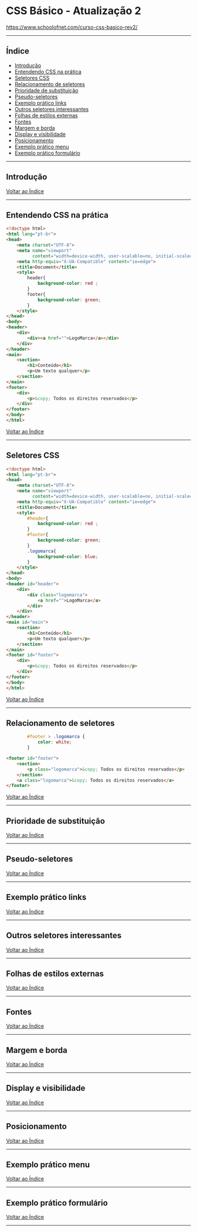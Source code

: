 #  CSS Básico - Atualização 2  

https://www.schoolofnet.com/curso-css-basico-rev2/

---

## <a name="indice">Índice</a>

- [Introdução](#parte1)   
- [Entendendo CSS na prática](#parte2)   
- [Seletores CSS](#parte3)   
- [Relacionamento de seletores](#parte4)   
- [Prioridade de substituição](#parte5)   
- [Pseudo-seletores](#parte6)   
- [Exemplo prático links](#parte7)   
- [Outros seletores interessantes](#parte8)   
- [Folhas de estilos externas](#parte9)   
- [Fontes](#parte10)   
- [Margem e borda](#parte11)   
- [Display e visibilidade](#parte12)   
- [Posicionamento](#parte13)   
- [Exemplo prático menu](#parte14)   
- [Exemplo prático formulário](#parte15)   



---

## <a name="parte1">Introdução</a>


[Voltar ao Índice](#indice)

---

## <a name="parte2">Entendendo CSS na prática</a>

```html
<!doctype html>
<html lang="pt-br">
<head>
    <meta charset="UTF-8">
    <meta name="viewport"
          content="width=device-width, user-scalable=no, initial-scale=1.0, maximum-scale=1.0, minimum-scale=1.0">
    <meta http-equiv="X-UA-Compatible" content="ie=edge">
    <title>Document</title>
    <style>
        header{
            background-color: red ;
        }
        footer{
            background-color: green;
        }
    </style>
</head>
<body>
<header>
    <div>
        <div><a href="">LogoMarca</a></div>
    </div>
</header>
<main>
    <section>
        <h1>Conteúdo</h1>
        <p>Um texto qualquer</p>
    </section>
</main>
<footer>
    <div>
        <p>&copy; Todos os direitos reservados</p>
    </div>
</footer>
</body>
</html>
```

[Voltar ao Índice](#indice)

---

## <a name="parte3">Seletores CSS</a>

```html
<!doctype html>
<html lang="pt-br">
<head>
    <meta charset="UTF-8">
    <meta name="viewport"
          content="width=device-width, user-scalable=no, initial-scale=1.0, maximum-scale=1.0, minimum-scale=1.0">
    <meta http-equiv="X-UA-Compatible" content="ie=edge">
    <title>Document</title>
    <style>
        #header{
            background-color: red ;
        }
        #footer{
            background-color: green;
        }
        .logomarca{
            background-color: blue;
        }
    </style>
</head>
<body>
<header id="header">
    <div>
        <div class="logomarca">
            <a href="">LogoMarca</a>
        </div>
    </div>
</header>
<main id="main">
    <section>
        <h1>Conteúdo</h1>
        <p>Um texto qualquer</p>
    </section>
</main>
<footer id="footer">
    <div>
        <p>&copy; Todos os direitos reservados</p>
    </div>
</footer>
</body>
</html>
```

[Voltar ao Índice](#indice)

---

## <a name="parte4">Relacionamento de seletores</a>

```css
        #footer > .logomarca {
            color: white;
        }
```

```html
<footer id="footer">
    <section>
        <p class="logomarca">&copy; Todos os direitos reservados</p>
    </section>
    <a class="logomarca">&copy; Todos os direitos reservados</a>
</footer>
```


[Voltar ao Índice](#indice)

---

## <a name="parte5">Prioridade de substituição</a>


[Voltar ao Índice](#indice)

---

## <a name="parte6">Pseudo-seletores</a>


[Voltar ao Índice](#indice)

---

## <a name="parte7">Exemplo prático links</a>


[Voltar ao Índice](#indice)

---

## <a name="parte8">Outros seletores interessantes</a>


[Voltar ao Índice](#indice)

---

## <a name="parte9">Folhas de estilos externas</a>


[Voltar ao Índice](#indice)

---

## <a name="parte10">Fontes</a>


[Voltar ao Índice](#indice)

---

## <a name="parte11">Margem e borda</a>


[Voltar ao Índice](#indice)

---

## <a name="parte12">Display e visibilidade</a>


[Voltar ao Índice](#indice)

---

## <a name="parte13">Posicionamento</a>


[Voltar ao Índice](#indice)

---

## <a name="parte14">Exemplo prático menu</a>


[Voltar ao Índice](#indice)

---

## <a name="parte15">Exemplo prático formulário</a>


[Voltar ao Índice](#indice)

---